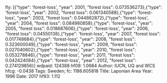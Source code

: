 fly: [{"type": 'forest-loss', "year": 2001, "forest loss": 0.073536273},{"type": 'forest-loss', "year": 2002, "forest loss": 0.061340588},{"type": 'forest-loss', "year": 2003, "forest loss": 0.044862872},{"type": 'forest-loss', "year": 2004, "forest loss": 0.084980858},{"type": 'forest-loss', "year": 2005, "forest loss": 0.018687606},{"type": 'forest-loss', "year": 2006, "forest loss": 0.04550138},{"type": 'forest-loss', "year": 2007, "forest loss": 0.017748684},{"type": 'forest-loss', "year": 2008, "forest loss": 0.323600049},{"type": 'forest-loss', "year": 2009, "forest loss": 0.027040602},{"type": 'forest-loss', "year": 2010, "forest loss": 0.053278846},{"type": 'forest-loss', "year": 2011, "forest loss": 0.042424084},{"type": 'forest-loss', "year": 2012, "forest loss": 0.274129856}]
wdpaid: 124388
hf09: 1.0684
Author: IUCN, UQ and WCS
hfcg: -0.0438
Tags: Sweden;
fc: 1186.605818
Title: Laponian Area
Year: 1996
Date: 2017
hf93: 1.112

